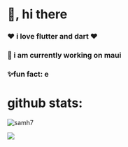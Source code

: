 # 👋, hi there
<h3 align="start"> ❤️ i love flutter and dart ❤️</h3>
<h3 align="start">🔭 i am currently working on maui</h3>
<h3 align="start">✨fun fact: e  </h3>
<!-- # some tools i use: 
![C#](https://img.shields.io/badge/c%23-%23239120.svg?style=flat&logo=c-sharp&logoColor=white) ![Python](https://img.shields.io/badge/python-3670A0?style=flat&logo=python&logoColor=ffdd54) ![.Net](https://img.shields.io/badge/.NET-5C2D91?style=flat&logo=.net&logoColor=white) ![MicrosoftSQLServer](https://img.shields.io/badge/Microsoft%20SQL%20Sever-CC2927?style=flat&logo=microsoft%20sql%20server&logoColor=white) ![Firebase](https://img.shields.io/badge/firebase-%23039BE5.svg?style=flat&logo=firebase) ![ANDROID](https://img.shields.io/badge/android-%2320232a.svg?style=flat&logo=android&logoColor=%a4c639) ![MySQL](https://img.shields.io/badge/mysql-%2300f.svg?style=flat&logo=mysql&logoColor=white) ![LINUX](https://img.shields.io/badge/Linux-FCC624?style=flat&logo=linux&logoColor=black) ![Figma](https://img.shields.io/badge/figma-%23F24E1E.svg?style=flat&logo=figma&logoColor=white)
 <br/> -->
  
# <b>github stats:</b>

<img src="https://github-readme-stats.vercel.app/api?username=samh7&show_icons=true&theme=gotham" alt="samh7" />
  <br/>
  
![](https://github-readme-streak-stats.herokuapp.com/?user=samh7&theme=gotham&hide_border=true)<br/>


<!-- <h3 align="start"> 🤔 I’m looking for help with  Maui and Automation with python </h3> -->
<!-- <h3 align="start">pronouns: he/him/his </h3> -->

<!-- ### ✍️ Random Dev Quote
![](https://quotes-github-readme.vercel.app/api?type=horizontal)

 -->
